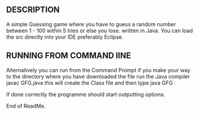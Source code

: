 ## DESCRIPTION

A simple Guessing game where you have to guess a random number between 1 - 100 within 5 tries or else you lose. 
written in Java.
You can load the src directly into your IDE preferably Eclipse.

## RUNNING FROM COMMAND lINE

Alternatively you can run from the Command Prompt if you make your way to the directory where you have downloaded the file run the Java compiler javac GFG.java this will create the Class file and then type java GFG

If done correctly the programme should start outputting options.

End of ReadMe.
